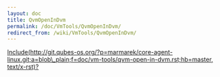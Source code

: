 ```yaml
---
layout: doc
title: QvmOpenInDvm
permalink: /doc/VmTools/QvmOpenInDvm/
redirect_from: /wiki/VmTools/QvmOpenInDvm/
---
```


[Include(http://git.qubes-os.org/?p=marmarek/core-agent-linux.git;a=blob\_plain;f=doc/vm-tools/qvm-open-in-dvm.rst;hb=master, text/x-rst)?](/wiki/VmTools/Include(http%3A/git.qubes-os.org?p=marmarek/core-agent-linux.git;a=blob_plain;f=doc/vm-tools/qvm-open-in-dvm.rst;hb=master,%20text/x-rst))

